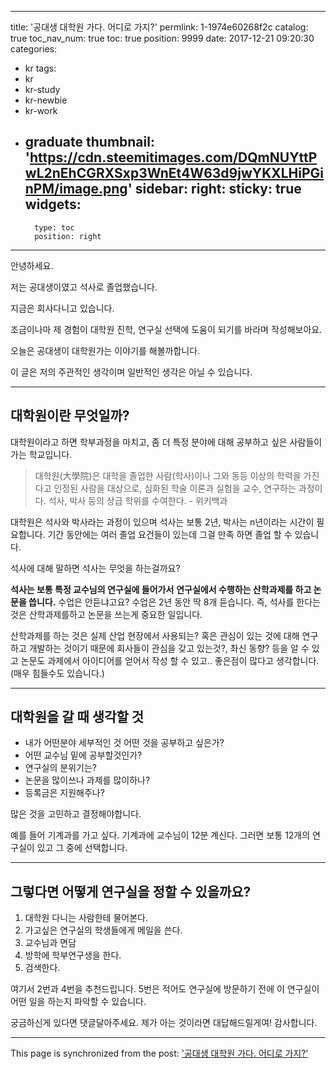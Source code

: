 
---
title: '공대생 대학원 가다. 어디로 가지?'
permlink: 1-1974e60268f2c
catalog: true
toc_nav_num: true
toc: true
position: 9999
date: 2017-12-21 09:20:30
categories:
- kr
tags:
- kr
- kr-study
- kr-newbie
- kr-work
- graduate
thumbnail: 'https://cdn.steemitimages.com/DQmNUYttPwL2nEhCGRXSxp3WnEt4W63d9jwYKXLHiPGinPM/image.png'
sidebar:
    right:
        sticky: true
widgets:
    -
        type: toc
        position: right
---


안녕하세요.

저는 공대생이였고 석사로 졸업했습니다.

지금은 회사다니고 있습니다.

조금이나마 제 경험이 대학원 진학, 연구실 선택에 도움이 되기를 바라며 작성해보아요.

오늘은 공대생이 대학원가는 이야기를 해볼까합니다.

이 글은 저의 주관적인 생각이며 일반적인 생각은 아닐 수 있습니다.

<hr />

<h2>대학원이란 무엇일까?</h2>
대학원이라고 하면 학부과정을 마치고,
좀 더 특정 분야에 대해 공부하고 싶은 사람들이 가는 학교입니다.
<blockquote>대학원(大學院)은 대학을 졸업한 사람(학사)이나 그와 동등 이상의 학력을 가진다고 인정된 사람을 대상으로, 심화된 학술 이론과 실험을 교수, 연구하는 과정이다. 석사, 박사 등의 상급 학위를 수여한다.
- 위키백과</blockquote>
대학원은 석사와 박사라는 과정이 있으며
석사는 보통 2년, 박사는 n년이라는 시간이 필요합니다.
기간 동안에는 여러 졸업 요건들이 있는데 그걸 만족 하면 졸업 할 수 있습니다.

석사에 대해 말하면
석사는 무엇을 하는걸까요?

<strong>석사는 보통 특정 교수님의 연구실에 들어가서</strong>
<strong>연구실에서 수행하는 산학과제를 하고 논문을 씁니다.</strong>
수업은 안듣냐고요?
수업은 2년 동안 딱 8개 듣습니다.
즉, 석사를 한다는 것은 산학과제를하고 논문을 쓰는게
중요한 일입니다.

산학과제를 하는 것은 실제 산업 현장에서 사용되는?
혹은 관심이 있는 것에 대해 연구하고 개발하는 것이기 때문에
회사들이 관심을 갖고 있는것?, 촤신 동향? 등을 알 수 있고
논문도 과제에서 아이디어를 얻어서 작성 할 수 있고..
좋은점이 많다고 생각합니다. (매우 힘들수도 있습니다.)

<hr />

<h2>대학원을 갈 때 생각할 것</h2>
<ul>
 	<li>내가 어떤분야 세부적인 것 어떤 것을 공부하고 싶은가?</li>
 	<li>어떤 교수님 밑에 공부할것인가?</li>
 	<li>연구실의 분위기는?</li>
 	<li>논문을 많이쓰나 과제를 많이하나?</li>
 	<li>등록금은 지원해주나?</li>
</ul>
많은 것을 고민하고 결정해야합니다.

예를 들어 기계과를 가고 싶다.
기계과에 교수님이 12분 계신다.
그러면 보통 12개의 연구실이 있고 그 중에 선택합니다.

<hr />

<h2>그렇다면 어떻게 연구실을 정할 수 있을까요?</h2>
<ol>
 	<li>대학원 다니는 사람한테 물어본다.</li>
 	<li>가고싶은 연구실의 학생들에게 메일을 쓴다.</li>
 	<li>교수님과 면담</li>
 	<li>방학에 학부연구생을 한다.</li>
 	<li>검색한다.</li>
</ol>
여기서 2번과 4번을 추천드립니다.
5번은 적어도 연구실에 방문하기 전에 이 연구실이 어떤 일을 하는지 파악할 수 있습니다.

궁금하신게 있다면 댓글달아주세요.
제가 아는 것이라면 대답해드릴게여!
감사합니다.

- - -

This page is synchronized from the post: ['공대생 대학원 가다. 어디로 가지?'](https://steemit.com/@jacobyu/1-1974e60268f2c)
